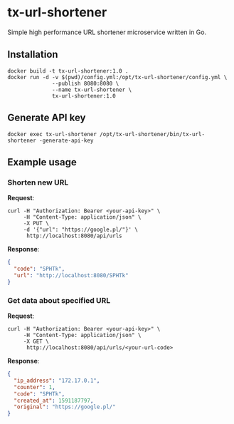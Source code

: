 # tx-url-shortener
Simple high performance URL shortener microservice written in Go.

## Installation
```shell script
docker build -t tx-url-shortener:1.0 .
docker run -d -v $(pwd)/config.yml:/opt/tx-url-shortener/config.yml \
              --publish 8080:8080 \
              --name tx-url-shortener \
              tx-url-shortener:1.0
```

## Generate API key
```shell script
docker exec tx-url-shortener /opt/tx-url-shortener/bin/tx-url-shortener -generate-api-key
```

## Example usage
### Shorten new URL
**Request**:
```shell script
curl -H "Authorization: Bearer <your-api-key>" \
     -H "Content-Type: application/json" \
     -X PUT \
     -d '{"url": "https://google.pl/"}' \
      http://localhost:8080/api/urls
```
**Response**:
```json
{
  "code": "SPHTk",
  "url": "http://localhost:8080/SPHTk"
}
```
### Get data about specified URL
**Request**:
```shell script
curl -H "Authorization: Bearer <your-api-key>" \
     -H "Content-Type: application/json" \
     -X GET \
      http://localhost:8080/api/urls/<your-url-code>
```
**Response**:
```json
{
  "ip_address": "172.17.0.1",
  "counter": 1,
  "code": "SPHTk",
  "created_at": 1591187797,
  "original": "https://google.pl/"
}
```